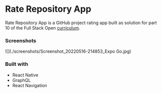 # Rate Repository App

Rate Repository App is a GitHub project rating app built as solution for part 10 of the Full Stack Open [curriculum](https://fullstackopen.com/en/part10).

### Screenshots
![](./screenshots/Screenshot_20220516-214853_Expo Go.jpg)

### Built with

- React Native
- GraphQL
- React Navigation
